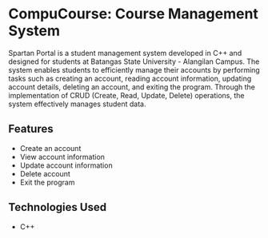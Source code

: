 # CompuCourse: Course Management System

Spartan Portal is a student management system developed in C++ and designed for students at Batangas 
State University - Alangilan Campus. The system enables students to efficiently manage their accounts 
by performing tasks such as creating an account, reading account information, updating account details, 
deleting an account, and exiting the program. Through the implementation of CRUD (Create, Read, 
Update, Delete) operations, the system effectively manages student data.

## Features

- Create an account
- View account information
- Update account information 
- Delete account 
- Exit the program

## Technologies Used

- C++

